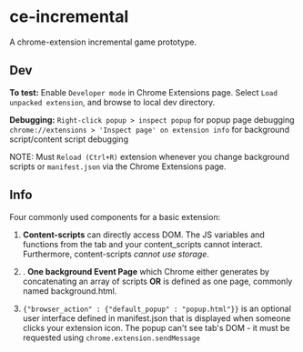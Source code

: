 # ce-incremental

A chrome-extension incremental game prototype.

## Dev
**To test:** Enable `Developer mode` in Chrome Extensions page. Select `Load unpacked extension`, and browse to local dev directory.

**Debugging:**
`Right-click popup > inspect popup` for popup page debugging
`chrome://extensions > 'Inspect page' on extension info` for background script/content script debugging

NOTE: Must `Reload (Ctrl+R)` extension whenever you change background scripts or `manifest.json` via the Chrome Extensions page.

## Info

Four commonly used components for a basic extension:

1. **Content-scripts** can directly access DOM.  The JS variables and functions from the tab and your content_scripts cannot interact. Furthermore, content-scripts *cannot use storage*.

2. . **One background Event Page** which Chrome either generates by concatenating an array of scripts **OR** is defined as one page, commonly named background.html.

3. `{"browser_action" : {"default_popup" : "popup.html"}}` is an optional user interface defined in manifest.json that is displayed when someone clicks your extension icon.  The popup can't see tab's DOM - it must be requested using `chrome.extension.sendMessage`